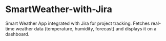 # SmartWeather-with-Jira
Smart Weather App integrated with Jira for project tracking. Fetches real-time weather data (temperature, humidity, forecast) and displays it on a dashboard.
